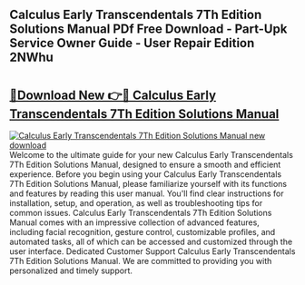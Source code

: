 ## Calculus Early Transcendentals 7Th Edition Solutions Manual PDf Free Download - Part-Upk Service Owner Guide - User Repair Edition 2NWhu

# <h2><a href="http://bc2799.oget.top/?id=Calculus+Early+Transcendentals+7Th+Edition+Solutions+Manual">🔗Download New 👉🔴 Calculus Early Transcendentals 7Th Edition Solutions Manual</a></h2>

[![Calculus Early Transcendentals 7Th Edition Solutions Manual new download](https://i.imgur.com/5g1atiW.png)](http://bc2799.oget.top/?id=Calculus+Early+Transcendentals+7Th+Edition+Solutions+Manual)
Welcome to the ultimate guide for your new Calculus Early Transcendentals 7Th Edition Solutions Manual, designed to ensure a smooth and efficient experience. Before you begin using your Calculus Early Transcendentals 7Th Edition Solutions Manual, please familiarize yourself with its functions and features by reading this user manual. You'll find clear instructions for installation, setup, and operation, as well as troubleshooting tips for common issues. Calculus Early Transcendentals 7Th Edition Solutions Manual comes with an impressive collection of advanced features, including facial recognition, gesture control, customizable profiles, and automated tasks, all of which can be accessed and customized through the user interface. Dedicated Customer Support Calculus Early Transcendentals 7Th Edition Solutions Manual. We are committed to providing you with personalized and timely support.
